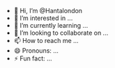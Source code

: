 - 👋 Hi, I’m @Hantalondon
- 👀 I’m interested in ...
- 🌱 I’m currently learning ...
- 💞️ I’m looking to collaborate on ...
- 📫 How to reach me ...
- 😄 Pronouns: ...
- ⚡ Fun fact: ...

<!---
Hantalondon/Hantalondon is a ✨ special ✨ repository because its `README.md` (this file) appears on your GitHub profile.
You can click the Preview link to take a look at your changes.
--->
